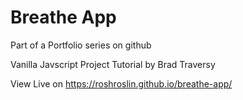 # Breathe App

Part of a Portfolio series on github

Vanilla Javscript Project Tutorial by Brad Traversy

View Live on https://roshroslin.github.io/breathe-app/
